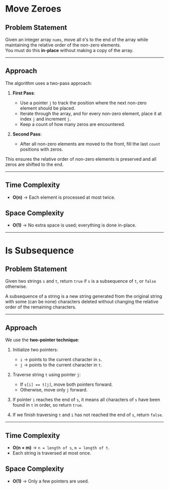 # Move Zeroes

## Problem Statement
Given an integer array `nums`, move all `0`'s to the end of the array while maintaining the relative order of the non-zero elements.  
You must do this **in-place** without making a copy of the array.

---

## Approach
The algorithm uses a two-pass approach:

1. **First Pass**:  
   - Use a pointer `j` to track the position where the next non-zero element should be placed.  
   - Iterate through the array, and for every non-zero element, place it at index `j` and increment `j`.  
   - Keep a count of how many zeros are encountered.

2. **Second Pass**:  
   - After all non-zero elements are moved to the front, fill the last `count` positions with zeros.  

This ensures the relative order of non-zero elements is preserved and all zeros are shifted to the end.

---

## Time Complexity
- **O(n)** → Each element is processed at most twice.

## Space Complexity
- **O(1)** → No extra space is used; everything is done in-place.
---
# Is Subsequence

## Problem Statement
Given two strings `s` and `t`, return `true` if `s` is a subsequence of `t`, or `false` otherwise.  

A subsequence of a string is a new string generated from the original string with some (can be none) characters deleted without changing the relative order of the remaining characters.

---

## Approach
We use the **two-pointer technique**:

1. Initialize two pointers:  
   - `i` → points to the current character in `s`.  
   - `j` → points to the current character in `t`.

2. Traverse string `t` using pointer `j`:  
   - If `s[i] == t[j]`, move both pointers forward.  
   - Otherwise, move only `j` forward.

3. If pointer `i` reaches the end of `s`, it means all characters of `s` have been found in `t` in order, so return `true`.  
4. If we finish traversing `t` and `i` has not reached the end of `s`, return `false`.

---

## Time Complexity
- **O(n + m)** → `n = length of s`, `m = length of t`.  
- Each string is traversed at most once.

## Space Complexity
- **O(1)** → Only a few pointers are used.
